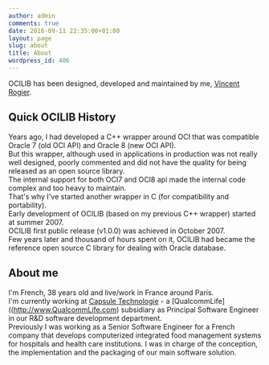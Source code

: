 ```yaml
---
author: admin
comments: true
date: 2016-09-11 22:35:00+01:00
layout: page
slug: about
title: About
wordpress_id: 406
---
```


OCILIB has been designed, developed and maintained by me, [Vincent Rogier]({{site.meurl}}).

## Quick OCILIB History

Years ago, I had developed a C++ wrapper around OCI that was compatible Oracle 7 (old OCI API) and Oracle 8 (new OCI API).
<br/>
But this wrapper, although used in applications in production was not really well designed, poorly commented and did not have the quality for being released as an open source library. 
<br/>
The internal support for both OCI7 and OCI8 api made the internal code complex and too heavy to maintain.
<br/>
That's why I've started another wrapper in C (for compatibility and portability). 
<br/>
Early development of OCILIB (based on my previous C++ wrapper) started at summer 2007.
<br/>
OCILIB first public release (v1.0.0) was achieved in October 2007.
<br/>
Few years later and thousand of hours spent on it, OCILIB had became the reference open source C library for dealing with Oracle database.
  
## About me

I'm French, 38 years old and live/work in France around Paris.
<br/>
I'm currently working at [Capsule Technologie](http://www.capsuletech.com) - a [QualcommLife]((http://www.QualcommLife.com) subsidiary as Principal Software Engineer in our R&D software development department.
<br/>
Previously I was working as a Senior Software Engineer for a French company that develops computerized integrated food management systems for hospitals and health care institutions. I was in charge of the conception, the implementation and the packaging of our main software solution.
